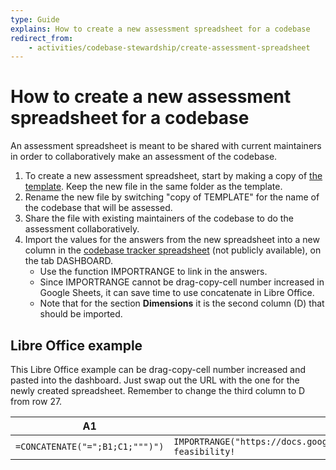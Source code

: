 ```yaml
---
type: Guide
explains: How to create a new assessment spreadsheet for a codebase
redirect_from:
    - activities/codebase-stewardship/create-assessment-spreadsheet
---
```


# How to create a new assessment spreadsheet for a codebase

An assessment spreadsheet is meant to be shared with current maintainers in order to collaboratively make an assessment of the codebase.

1. To create a new assessment spreadsheet, start by making a copy of [the template](https://docs.google.com/spreadsheets/d/1m9I_iqsmQpHsoFGhuIaZ6Cvwgv34Gq0k0-IvZCgkU8g/edit). Keep the new file in the same folder as the template.
2. Rename the new file by switching "copy of TEMPLATE" for the name of the codebase that will be assessed.
3. Share the file with existing maintainers of the codebase to do the assessment collaboratively.
4. Import the values for the answers from the new spreadsheet into a new column in the [codebase tracker spreadsheet](https://docs.google.com/spreadsheets/d/1wUrlZ73S-4BK3sGz87C28d0ReYELCCP4MZnKpB0UKqM/edit#gid=1451436268) (not publicly available), on the tab DASHBOARD.
    * Use the function IMPORTRANGE to link in the answers.
    * Since IMPORTRANGE cannot be drag-copy-cell number increased in Google Sheets, it can save time to use concatenate in Libre Office.
    * Note that for the section **Dimensions** it is the second column (D) that should be imported.

## Libre Office example

 This Libre Office example can be drag-copy-cell number increased and pasted into the dashboard. Just swap out the URL with the one for the newly created spreadsheet. Remember to change the third column to D from row 27.

| A1 | B1 | C1 |
| -- | -- | -- |
| `=CONCATENATE("=";B1;C1;""")")` | `IMPORTRANGE("https://docs.google.com/spreadsheets/d/1R4cngGioU3u8gZDp_MdcHUeS234NOfqZxKGfLGiJGtw/edit","Stewardship feasibility!` | C3 |
